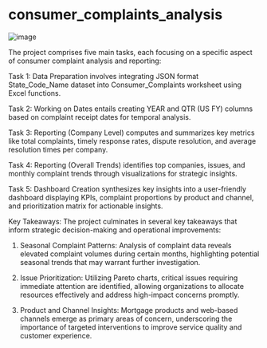 # consumer_complaints_analysis
![image](https://github.com/JERRYTANWER/consumer_complaints_analysis/assets/117863519/7e954a72-bb5c-4df1-b8dc-4f83047cf9e9)

The project comprises five main tasks, each focusing on a specific aspect of consumer complaint analysis and reporting:

Task 1: Data Preparation involves integrating JSON format State_Code_Name dataset into Consumer_Complaints worksheet using Excel functions.

Task 2: Working on Dates entails creating YEAR and QTR (US FY) columns based on complaint receipt dates for temporal analysis.

Task 3: Reporting (Company Level) computes and summarizes key metrics like total complaints, timely response rates, dispute resolution, and average resolution times per company.

Task 4: Reporting (Overall Trends) identifies top companies, issues, and monthly complaint trends through visualizations for strategic insights.

Task 5: Dashboard Creation synthesizes key insights into a user-friendly dashboard displaying KPIs, complaint proportions by product and channel, and prioritization matrix for actionable insights.

Key Takeaways:
The project culminates in several key takeaways that inform strategic decision-making and operational improvements:

1. Seasonal Complaint Patterns: Analysis of complaint data reveals elevated complaint volumes during certain months, highlighting potential seasonal trends that may warrant further investigation.

2. Issue Prioritization: Utilizing Pareto charts, critical issues requiring immediate attention are identified, allowing organizations to allocate resources effectively and address high-impact concerns promptly.

3. Product and Channel Insights: Mortgage products and web-based channels emerge as primary areas of concern, underscoring the importance of targeted interventions to improve service quality and customer experience.
